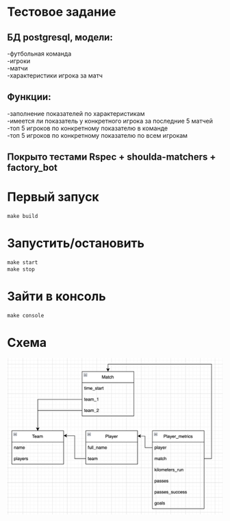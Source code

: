 # Тестовое задание

## БД postgresql, модели:
-футбольная команда\
-игроки\
-матчи\
-характеристики игрока за матч


## Функции:
-заполнение показателей по характеристикам\
-имеется ли показатель у конкретного игрока за последние 5 матчей\
-топ 5 игроков по конкретному показателю в команде\
-топ 5 игроков по конкретному показателю по всем игрокам

## Покрыто тестами Rspec + shoulda-matchers + factory_bot


# Первый запуск
```
make build
```

# Запустить/остановить
```
make start
make stop
```

# Зайти в консоль
```
make console
```

# Схема

![database_schema.png](database_schema.png)

